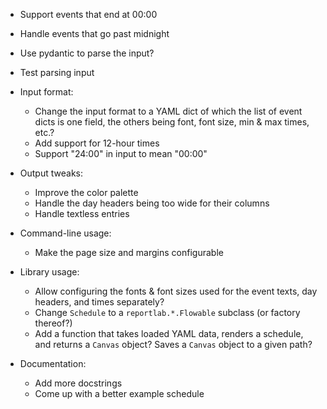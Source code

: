 - Support events that end at 00:00
- Handle events that go past midnight
- Use pydantic to parse the input?
- Test parsing input

- Input format:
    - Change the input format to a YAML dict of which the list of event dicts
      is one field, the others being font, font size, min & max times, etc.?
    - Add support for 12-hour times
    - Support "24:00" in input to mean "00:00"

- Output tweaks:
    - Improve the color palette
    - Handle the day headers being too wide for their columns
    - Handle textless entries

- Command-line usage:
    - Make the page size and margins configurable

- Library usage:
    - Allow configuring the fonts & font sizes used for the event texts, day
      headers, and times separately?
    - Change `Schedule` to a `reportlab.*.Flowable` subclass (or factory
      thereof?)
    - Add a function that takes loaded YAML data, renders a schedule, and
      returns a `Canvas` object?  Saves a `Canvas` object to a given path?

- Documentation:
    - Add more docstrings
    - Come up with a better example schedule
